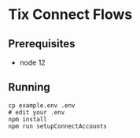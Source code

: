 # Tix Connect Flows

## Prerequisites

- node 12

## Running

```
cp example.env .env
# edit your .env
npm install
npm run setupConnectAccounts
```
